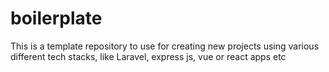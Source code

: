 # boilerplate
This is a template repository to use for creating new projects using various different tech stacks, like Laravel, express js, vue or react apps etc
